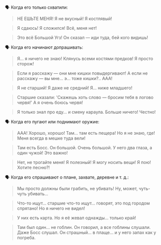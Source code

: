 🗣 Когда его только схватили:
> НЕ ЕШЬТЕ МЕНЯ! Я не вкусный! Я костлявый!

> Я сдаюсь! Я сложился! Всё, меня нет!

> Это всё Большой Угз! Он сказал — иди туда, бей кого видишь!

🗣 Когда его начинают допрашивать:
> Я… я ничего не знаю! Клянусь всеми костями предков! Я просто сторож!

> Если я расскажу — они мне кишки повыдергивают! А если не расскажу — вы мне… э… тоже кишки?.. ААА!

> Я не старший! Я даже не средний! Я... ниже младшего!

> Старшие сказали: 'Скажешь хоть слово — бросим тебя в логово червя!' А я очень боюсь червя!

> Я только знал про еду… и смену караула. Больше ничего! Честно!

🗣 Когда его пугают или поднимают оружие:
> ААА! Хорошо, хорошо! Там… там есть пещера! Но я не знаю, где! Меня всегда в мешке туда вели!

> Там есть Босс. Он большой. Очень большой. У него два глаза, а один чужой! Это важно!

> Нет, не трогайте меня! Я полезный! Я могу носить вещи! Я пою! Хотите песню?!


🗣 Когда его спрашивают о плане, захвате, деревне и т. д.:
> Мы просто должны были грабить, не убивать! Ну, может, чуть-чуть убивать…

> Что-то ищут… старшие что-то ищут… говорят, это под городом спрятано! Но я ничего не видел!

> У них есть карта. Но я её жевал однажды… только край!

> Там был один… не гоблин. Он говорил, а все гоблины слушали. Даже Босс слушал. Он страшный… в плаще… и у него запах как у погреба.